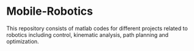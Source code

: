 # Mobile-Robotics

This repository consists of matlab codes for different projects related to robotics including control, kinematic analysis, path planning and optimization. 
